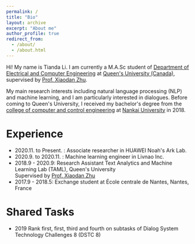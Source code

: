 ```yaml
---
permalink: /
title: "Bio"
layout: archive
excerpt: "About me"
author_profile: true
redirect_from: 
  - /about/
  - /about.html
---
```


Hi! My name is Tianda Li.
I am currently a M.A.Sc student of [Department of Electrical and Computer Engineering](https://www.ece.queensu.ca/) at [Queen's University (Canada)](https://www.queensu.ca/), supervised by [Prof. Xiaodan Zhu](http://www.xiaodanzhu.com/).

My main research interests including natural language processing (NLP) and machine learning, and I am particularly interested in dialogues.
Before coming to Queen's University, I received my bachelor's degree from the [college of computer and control engineering](https://cc.nankai.edu.cn/) at [Nankai University](https://www.intostudy.com/en/universities/nankai-university) in 2018.



# Experience
 * 2020.11. to Present. : Associate researcher in HUAWEI Noah's Ark Lab.
 * 2020.9. to 2020.11. : Machine learning engineer in Livnao Inc.
 * 2018.9 - 2020.9: Research Assistant Text Analytics and Machine Learning Lab (TAML), Queen's University  
 Supervised by [Prof. Xiaodan Zhu](http://www.xiaodanzhu.com/)
 * 2017.9 - 2018.5: Exchange student at École centrale de Nantes, Nantes, France 


# Shared Tasks
* 2019   Rank first, first, third and fourth on subtasks of Dialog System Technology Challenges 8 (DSTC 8)


